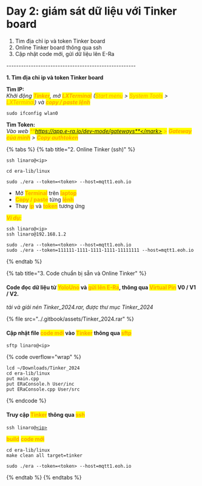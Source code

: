 # Day 2: giám sát dữ liệu với Tinker board

1. Tìm địa chỉ ip và token Tinker board
2. Online Tinker board thông qua ssh
3. Cập nhật code mới, gửi dữ liệu lên E-Ra

\-----------------------------------------------------



**1. Tìm địa chỉ ip và token Tinker board**

**Tìm IP:** \
_Khởi động <mark style="color:orange;">**Tinker**</mark>, mở <mark style="color:orange;">**LXTerminal**</mark> (<mark style="color:orange;">Start menu</mark> > <mark style="color:orange;">System Tools</mark> > <mark style="color:orange;">LXTerminal</mark>) và_ _<mark style="color:orange;">**copy / paste lệnh**</mark>_

```
sudo ifconfig wlan0
```

**Tìm Token:**\
_Vào web_ _<mark style="color:orange;">**https://app.e-ra.io/dev-mode/gateways**</mark> >_ _<mark style="color:orange;">**Gateway của mình**</mark>_ _>_ _<mark style="color:orange;">**Copy authtoken**</mark>_



{% tabs %}
{% tab title="2. Online Tinker (ssh)" %}
```
ssh linaro@<ip>
```

```
cd era-lib/linux
```

```
sudo ./era --token=<token> --host=mqtt1.eoh.io
```

* Mở <mark style="color:orange;">**Terminal**</mark> trên <mark style="color:orange;">**laptop**</mark>
* <mark style="color:orange;">**Copy / paste**</mark> từng <mark style="color:orange;">**lệnh**</mark>
* Thay <mark style="color:orange;">**ip**</mark> và <mark style="color:orange;">**token**</mark> tương ứng



_<mark style="color:orange;">**Ví dụ:**</mark>_

```
ssh linaro@<ip>
ssh linaro@192.168.1.2
```

```
sudo ./era --token=<token> --host=mqtt1.eoh.io
sudo ./era --token=111111-1111-1111-1111-11111111 --host=mqtt1.eoh.io
```
{% endtab %}

{% tab title="3. Code chuẩn bị sẵn và Online Tinker" %}
#### Code đọc dữ liệu từ <mark style="color:orange;">YoloUno</mark> và <mark style="color:orange;">gửi lên E-Ra</mark>, thông qua <mark style="color:orange;">Virtual Pin</mark> V0 / V1 / V2.

_tải và giải nén Tinker\_2024.rar, được thư mục Tinker\_2024_

{% file src="../.gitbook/assets/Tinker_2024.rar" %}

#### Cập nhật file <mark style="color:orange;">code mới</mark> vào <mark style="color:orange;">Tinker</mark> thông qua <mark style="color:orange;">sftp</mark>

```
sftp linaro@<ip>
```

{% code overflow="wrap" %}
```
lcd ~/Downloads/Tinker_2024
cd era-lib/linux
put main.cpp
put ERaConsole.h User/inc
put ERaConsole.cpp User/src
```
{% endcode %}

#### Truy cập <mark style="color:orange;">Tinker</mark> thông qua <mark style="color:orange;">ssh</mark>

<pre><code>ssh linaro@<a data-footnote-ref href="#user-content-fn-1">&#x3C;ip></a>
</code></pre>

<mark style="color:orange;">**build**</mark> <mark style="color:orange;">**code mới**</mark>

```
cd era-lib/linux
make clean all target=tinker
```

```
sudo ./era --token=<token> --host=mqtt1.eoh.io
```
{% endtab %}
{% endtabs %}



[^1]: 
